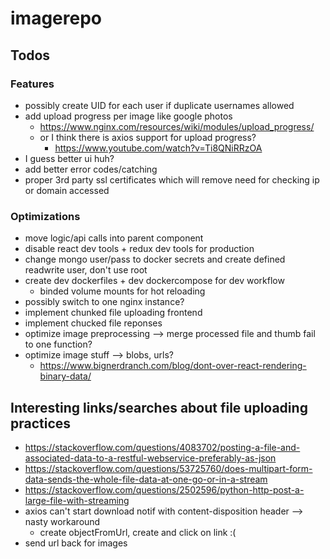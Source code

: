 # imagerepo

## Todos

### Features
* possibly create UID for each user if duplicate usernames allowed
* add upload progress per image like google photos
    * https://www.nginx.com/resources/wiki/modules/upload_progress/
    * or I think there is axios support for upload progress?
        * https://www.youtube.com/watch?v=Ti8QNiRRzOA
* I guess better ui huh?  
* add better error codes/catching
* proper 3rd party ssl certificates which will remove need for checking ip or domain accessed

### Optimizations

* move logic/api calls into parent component
* disable react dev tools + redux dev tools for production 
* change mongo user/pass to docker secrets and create defined readwrite user, don't use root
* create dev dockerfiles + dev dockercompose for dev workflow
    * binded volume mounts for hot reloading
* possibly switch to one nginx instance?
* implement chunked file uploading frontend
* implement chucked file reponses
* optimize image preprocessing --> merge processed file and thumb fail to one function?
* optimize image stuff --> blobs, urls? 
    * https://www.bignerdranch.com/blog/dont-over-react-rendering-binary-data/


## Interesting links/searches about file uploading practices
* https://stackoverflow.com/questions/4083702/posting-a-file-and-associated-data-to-a-restful-webservice-preferably-as-json
* https://stackoverflow.com/questions/53725760/does-multipart-form-data-sends-the-whole-file-data-at-one-go-or-in-a-stream
* https://stackoverflow.com/questions/2502596/python-http-post-a-large-file-with-streaming
* axios can't start download notif with content-disposition header --> nasty workaround
   * create objectFromUrl, create and click on link :(
* send url back for images 
